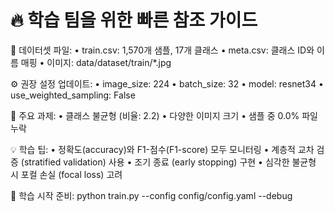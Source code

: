 
🔥 학습 팀을 위한 빠른 참조 가이드
==================================================

📁 데이터셋 파일:
  • train.csv: 1,570개 샘플, 17개 클래스
  • meta.csv: 클래스 ID와 이름 매핑
  • 이미지: data/dataset/train/*.jpg

⚙️  권장 설정 업데이트:
  • image_size: 224
  • batch_size: 32
  • model: resnet34
  • use_weighted_sampling: False

🎯 주요 과제:
  • 클래스 불균형 (비율: 2.2)
  • 다양한 이미지 크기
  • 샘플 중 0.0% 파일 누락

💡 학습 팁:
  • 정확도(accuracy)와 F1-점수(F1-score) 모두 모니터링
  • 계층적 교차 검증 (stratified validation) 사용
  • 조기 종료 (early stopping) 구현
  • 심각한 불균형 시 포컬 손실 (focal loss) 고려

🚀 학습 시작 준비:
  python train.py --config config/config.yaml --debug
